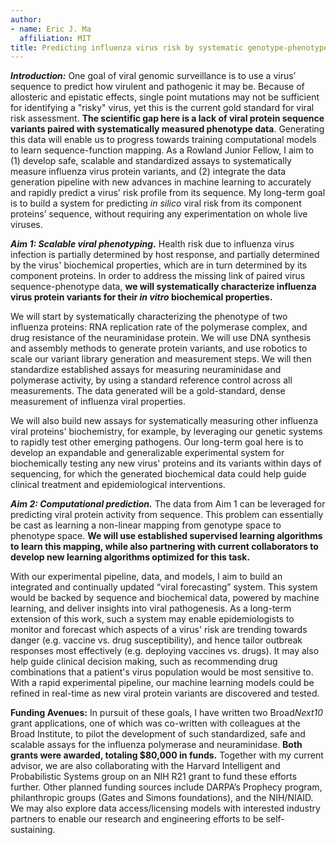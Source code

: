 ```yaml
---
author:
- name: Eric J. Ma
  affiliation: MIT
title: Predicting influenza virus risk by systematic genotype-phenotype mapping
---
```


***Introduction:*** One goal of viral genomic surveillance is to use a virus’ sequence to predict how virulent and pathogenic it may be. Because of allosteric and epistatic effects, single point mutations may not be sufficient for identifying a "risky" virus, yet this is the current gold standard for viral risk assessment. **The scientific gap here is a lack of viral protein sequence variants paired with systematically measured phenotype data**. Generating this data will enable us to progress towards training computational models to learn sequence-function mapping. As a Rowland Junior Fellow, I aim to (1) develop safe, scalable and standardized assays to systematically measure influenza virus protein variants, and (2) integrate the data generation pipeline with new advances in machine learning to accurately and rapidly predict a virus' risk profile from its sequence. <!--JR: I see number 2 as the real big thing. I wonder if there’s a better way to pose this as that as the focus and then using virus as an example of what could be done with any viral that you could accomplish #1 with. --><!--EM: Tricky part is that RJFs are meant to be experimentalists. Let me think about this... --> My long-term goal is to build a system for predicting *in silico* viral risk from its component proteins’ sequence, without requiring any experimentation on whole live viruses.

<!--
Bill's comments on section 1:
1. It's still a bit high level.
2. "neuraminidase variants' drug resistance" - not so clear. >>> done
3. "dashboard" - might be a better word. Sounds a bit colloquial.
4. Rowland fellows - I might be writing with too much jargon here, as they are a diverse group of people, not necessarily life scientists.
5. "Plug-and-play" - sounds a bit colloquial.
6. Do not leave reader with impression that I'm only going to be looking at two proteins for all viruses.
7.
-->

<!--EM: I took out the figure. It isn't accurate for what I'm trying to communicate. Still thinking...-->

<!-- Try adding some content that hints at "flu being the starting system" -->

***Aim 1: Scalable viral phenotyping.*** Health risk due to influenza virus infection is partially determined by host response, and partially determined by the virus' biochemical properties, which are in turn determined by its component proteins. In order to address the missing link of paired virus sequence-phenotype data, **we will systematically characterize influenza virus protein variants for their *in vitro* biochemical properties.**

We will start by systematically characterizing the phenotype of two influenza proteins: RNA replication rate of the polymerase complex, and drug resistance of the neuraminidase protein. We will use DNA synthesis and assembly methods to generate protein variants, and use robotics to scale our variant library generation and measurement steps. We will then standardize established assays for measuring neuraminidase and polymerase activity, by using a standard reference control across all measurements. The data generated will be a gold-standard, dense measurement of influenza viral properties.

We will also build new assays for systematically measuring other influenza viral proteins' biochemistry, for example, by leveraging our genetic systems to rapidly test other emerging pathogens. Our long-term goal here is to develop an expandable and generalizable experimental system for biochemically testing any new virus' proteins and its variants within days of sequencing, for which the generated biochemical data could help guide clinical treatment and epidemiological interventions.

<!--
Bill's comments on section 2:
1. "viral forecasting system" - a bit misleading.
2. pointers on allostery, folding - these are important, but right now not yet mentioned. these could be added to the first paragraph.
3. Might be good to put in an example?
4. Put in some referenceable pointers for the reader, to help the reader connect back.
 -->


***Aim 2: Computational prediction.*** The data from Aim 1 can be leveraged for predicting viral protein activity from sequence. This problem can essentially be cast as learning a non-linear mapping from genotype space to phenotype space.<!--JR: What is the possible/probable noise that interferes? How can it be avoided, or what else might need to be considered? Alternatives? --><!--EM: Not sure what you mean by this? --> **We will use established supervised learning algorithms to learn this mapping, while also partnering with current collaborators to develop new learning algorithms optimized for this task.**

With our experimental pipeline, data, and models, I aim to build an integrated and continually updated “viral forecasting” system. This system would be backed by sequence and biochemical data, powered by machine learning, and deliver insights into viral pathogenesis. As a long-term extension of this work, such a system may enable epidemiologists to monitor and forecast which aspects of a virus' risk are trending towards danger (e.g. vaccine vs. drug susceptibility), and hence tailor outbreak responses most effectively (e.g. deploying vaccines vs. drugs). It may also help guide clinical decision making, such as recommending drug combinations that a patient's virus population would be most sensitive to. With a rapid experimental pipeline, our machine learning models could be refined in real-time as new viral protein variants are discovered and tested.

<!--
Bill's comments on planned funding avenues:
1. How will being an RJF help with advancing the science? May want to emphasize this instead of the "Funding Avenues" portion.
 -->

**Funding Avenues:** In pursuit of these goals, I have written two Broad*Next10* grant applications, one of which was co-written with colleagues at the Broad Institute, to <!-- Can we highlight this? -->pilot the development of such standardized, safe and scalable assays for the influenza polymerase and neuraminidase. **Both grants were awarded, totaling \$80,000 in funds.** Together with my current advisor, we are also collaborating with the Harvard Intelligent and Probabilistic Systems group on an NIH R21 grant to fund these efforts further. Other planned funding sources include DARPA’s Prophecy program, philanthropic groups (Gates and Simons foundations), and the NIH/NIAID. We may also explore data access/licensing models with interested industry partners to enable our research and engineering efforts to be self-sustaining.
